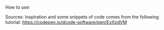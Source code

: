 How to use:

Sources: Inspiration and some snippets of code comes from the following tutorial: https://codepen.io/dcode-software/pen/ExXzdVM
